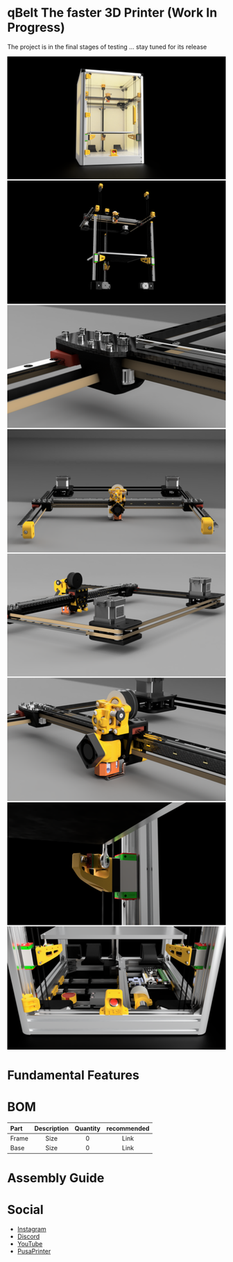 # qBelt The faster 3D Printer (Work In Progress)

The project is in the final stages of testing ... stay tuned for its release

![](IMG/qbelt.png)
![](IMG/qbelt_axis.png)
![](IMG/qbelt_gantry_y_support.png)
![](IMG/qblet_gantry.png)
![](IMG/qbelt_gantry_motor.png)
![](IMG/qbelt_mount.png)
![](IMG/qbelt_z_support.PNG)
![](IMG/qbelt_elettronics.png)

# Fundamental Features

# BOM

| Part  |      Description      | Quantity | recommended | 
| :---         |     :---:      |     :---:     |  :---: |
| Frame   | Size          | 0             |  Link  |
| Base    | Size           | 0             |  Link  |

# Assembly Guide

# Social

- [Instagram](https://www.instagram.com/faq_t0tum/)
- [Discord](https://discord.gg/3S2ZAGSf)
- [YouTube](https://www.youtube.com/channel/UCHJ_528ZI0BcSU-QA8kIJlg)
- [PusaPrinter](https://www.prusaprinters.org/social/218145-faqtotum/about)
